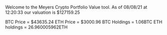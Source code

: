 Welcome to the Meyers Crypto Portfolio Value tool. 
As of 08/08/21 at 12:20:33 our valuation is $127159.25 

BTC Price = $43635.24
 ETH Price = $3000.96
BTC Holdings = 1.06BTC
 ETH holdings = 26.960005962ETH 
